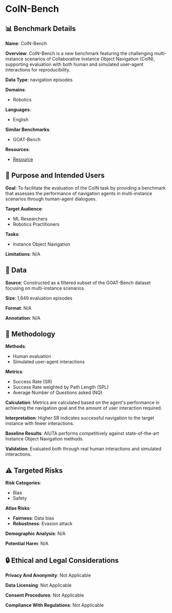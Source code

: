 # CoIN-Bench

## 📊 Benchmark Details

**Name**: CoIN-Bench

**Overview**: CoIN-Bench is a new benchmark featuring the challenging multi-instance scenarios of Collaborative Instance Object Navigation (CoIN), supporting evaluation with both human and simulated user-agent interactions for reproducibility.

**Data Type**: navigation episodes

**Domains**:
- Robotics

**Languages**:
- English

**Similar Benchmarks**:
- GOAT-Bench

**Resources**:
- [Resource](https://intelligolabs.github.io/CoIN)

## 🎯 Purpose and Intended Users

**Goal**: To facilitate the evaluation of the CoIN task by providing a benchmark that assesses the performance of navigation agents in multi-instance scenarios through human-agent dialogues.

**Target Audience**:
- ML Researchers
- Robotics Practitioners

**Tasks**:
- Instance Object Navigation

**Limitations**: N/A

## 💾 Data

**Source**: Constructed as a filtered subset of the GOAT-Bench dataset focusing on multi-instance scenarios.

**Size**: 1,649 evaluation episodes

**Format**: N/A

**Annotation**: N/A

## 🔬 Methodology

**Methods**:
- Human evaluation
- Simulated user-agent interactions

**Metrics**:
- Success Rate (SR)
- Success Rate weighted by Path Length (SPL)
- Average Number of Questions asked (NQ)

**Calculation**: Metrics are calculated based on the agent's performance in achieving the navigation goal and the amount of user interaction required.

**Interpretation**: Higher SR indicates successful navigation to the target instance with fewer interactions.

**Baseline Results**: AIUTA performs competitively against state-of-the-art Instance Object Navigation methods.

**Validation**: Evaluated both through real human interactions and simulated interactions.

## ⚠️ Targeted Risks

**Risk Categories**:
- Bias
- Safety

**Atlas Risks**:
- **Fairness**: Data bias
- **Robustness**: Evasion attack

**Demographic Analysis**: N/A

**Potential Harm**: N/A

## 🔒 Ethical and Legal Considerations

**Privacy And Anonymity**: Not Applicable

**Data Licensing**: Not Applicable

**Consent Procedures**: Not Applicable

**Compliance With Regulations**: Not Applicable
